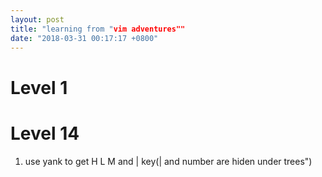 ```yaml
---
layout: post
title: "learning from "vim adventures""
date: "2018-03-31 00:17:17 +0800"
---
```


# Level 1

#


# Level 14
1. use yank to get H L M and | key(| and number are hiden under trees")

